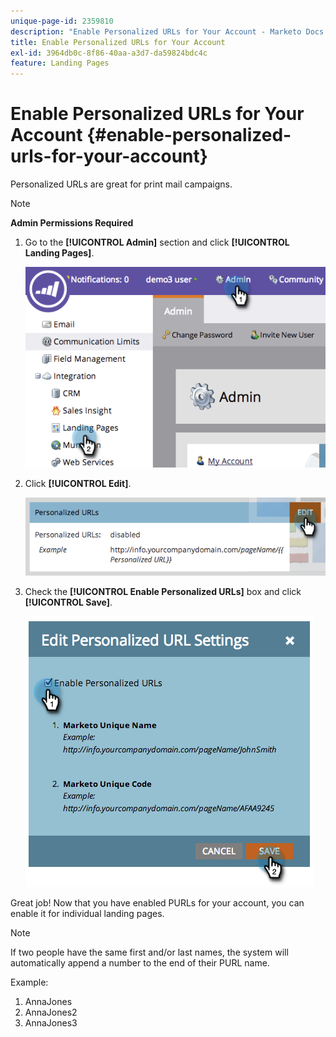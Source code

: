 ```yaml
---
unique-page-id: 2359810
description: "Enable Personalized URLs for Your Account - Marketo Docs - Product Documentation"
title: Enable Personalized URLs for Your Account
exl-id: 3964db0c-8f86-40aa-a3d7-da59824bdc4c
feature: Landing Pages
---
```

# Enable Personalized URLs for Your Account {#enable-personalized-urls-for-your-account}

Personalized URLs are great for print mail campaigns.

>[!NOTE]
>
>**Admin Permissions Required**

1. Go to the **[!UICONTROL Admin]** section and click **[!UICONTROL Landing Pages]**.

   ![](assets/image2014-9-18-13-3a29-3a49.png)

1. Click **[!UICONTROL Edit]**.

   ![](assets/image2014-9-18-13-3a29-3a58.png)

1. Check the **[!UICONTROL Enable Personalized URLs]** box and click **[!UICONTROL Save]**.

   ![](assets/image2014-9-18-13-3a30-3a6.png)

Great job! Now that you have enabled PURLs for your account, you can enable it for individual landing pages.

>[!NOTE]
>
>If two people have the same first and/or last names, the system will automatically append a number to the end of their PURL name.
>
>Example:
>
>1. AnnaJones
>1. AnnaJones2
>1. AnnaJones3
